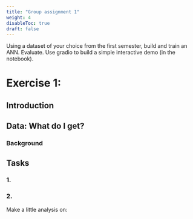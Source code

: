 ```yaml
---
title: "Group assignment 1"
weight: 4
disableToc: true
draft: false
---
```


Using a dataset of your choice from the first semester, build and train an ANN. Evaluate. Use gradio to build a simple interactive demo (in the notebook).

# Exercise 1: 

## Introduction


## Data: What do I get?

### Background


## Tasks

### 1. 



### 2. 

Make a little analysis on:
